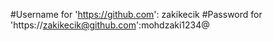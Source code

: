 #Username for 'https://github.com': zakikecik
#Password for 'https://zakikecik@github.com':mohdzaki1234@
